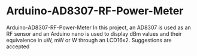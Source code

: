 # Arduino-AD8307-RF-Power-Meter
Arduino-AD8307-RF-Power-Meter
In this project, an AD8307 is used as an RF sensor and an Arduino nano is used to display dBm values ​​and their equivalence in uW, mW or W through an LCD16x2.
Suggestions are accepted
